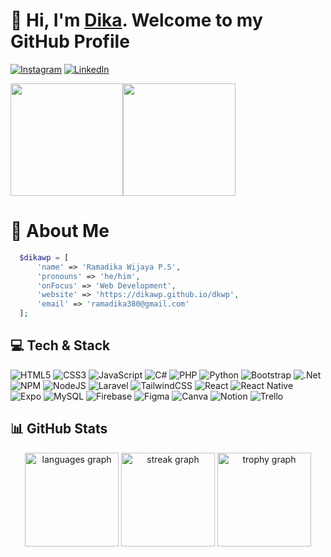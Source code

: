 # 👋 Hi, I'm [Dika](https://github.com/dikawp/). Welcome to my GitHub Profile
[![Instagram](https://img.shields.io/badge/Instagram-%23E4405F.svg?logo=Instagram&logoColor=white)](https://instagram.com/dikawp_16) [![LinkedIn](https://img.shields.io/badge/LinkedIn-%230077B5.svg?logo=linkedin&logoColor=white)](https://linkedin.com/in/ramadika-wijaya-poetra-s-9b9b74221) 

<div style="display: flex; flex-direction: row;">
  <img height="180em" src="https://media1.tenor.com/m/34qNY2r67PgAAAAC/hi-hi-there.gif" />
  <img height="180em" src="https://media1.tenor.com/m/k5ZMNTBHHDoAAAAC/skadi-arknights.gif" />
</div>

# 👦 About Me
```php
  $dikawp = [
      'name' => 'Ramadika Wijaya P.S',
      'pronouns' => 'he/him',
      'onFocus' => 'Web Development',
      'website' => 'https://dikawp.github.io/dkwp',
      'email' => 'ramadika380@gmail.com'
  ];
```

## 💻 Tech & Stack  
![HTML5](https://img.shields.io/badge/html5-%23E34F26.svg?style=for-the-badge&logo=html5&logoColor=white) ![CSS3](https://img.shields.io/badge/css3-%231572B6.svg?style=for-the-badge&logo=css3&logoColor=white) ![JavaScript](https://img.shields.io/badge/javascript-%23323330.svg?style=for-the-badge&logo=javascript&logoColor=%23F7DF1E) ![C#](https://img.shields.io/badge/c%23-%23239120.svg?style=for-the-badge&logo=csharp&logoColor=white) ![PHP](https://img.shields.io/badge/php-%23777BB4.svg?style=for-the-badge&logo=php&logoColor=white) ![Python](https://img.shields.io/badge/python-3670A0?style=for-the-badge&logo=python&logoColor=ffdd54) ![Bootstrap](https://img.shields.io/badge/bootstrap-%238511FA.svg?style=for-the-badge&logo=bootstrap&logoColor=white) ![.Net](https://img.shields.io/badge/.NET-5C2D91?style=for-the-badge&logo=.net&logoColor=white) ![NPM](https://img.shields.io/badge/NPM-%23CB3837.svg?style=for-the-badge&logo=npm&logoColor=white) ![NodeJS](https://img.shields.io/badge/node.js-6DA55F?style=for-the-badge&logo=node.js&logoColor=white) ![Laravel](https://img.shields.io/badge/laravel-%23FF2D20.svg?style=for-the-badge&logo=laravel&logoColor=white) ![TailwindCSS](https://img.shields.io/badge/tailwindcss-%2338B2AC.svg?style=for-the-badge&logo=tailwind-css&logoColor=white) ![React](https://img.shields.io/badge/react-%2320232a.svg?style=for-the-badge&logo=react&logoColor=%2361DAFB) ![React Native](https://img.shields.io/badge/react_native-%2320232a.svg?style=for-the-badge&logo=react&logoColor=%2361DAFB) ![Expo](https://img.shields.io/badge/expo-1C1E24?style=for-the-badge&logo=expo&logoColor=#D04A37) ![MySQL](https://img.shields.io/badge/mysql-4479A1.svg?style=for-the-badge&logo=mysql&logoColor=white) ![Firebase](https://img.shields.io/badge/firebase-a08021?style=for-the-badge&logo=firebase&logoColor=ffcd34) ![Figma](https://img.shields.io/badge/figma-%23F24E1E.svg?style=for-the-badge&logo=figma&logoColor=white) ![Canva](https://img.shields.io/badge/Canva-%2300C4CC.svg?style=for-the-badge&logo=Canva&logoColor=white) ![Notion](https://img.shields.io/badge/Notion-%23000000.svg?style=for-the-badge&logo=notion&logoColor=white) ![Trello](https://img.shields.io/badge/Trello-%23026AA7.svg?style=for-the-badge&logo=Trello&logoColor=white)


## 📊 GitHub Stats
<div align="center">
  <img src="https://github-readme-stats.vercel.app/api/top-langs?username=dikawp&locale=en&hide_title=true&layout=compact&card_width=320&langs_count=8&theme=dracula&hide_border=false&order=2" height="150" alt="languages graph"  />
  <img src="https://streak-stats.demolab.com?user=dikawp&locale=en&mode=weekly&theme=dracula&hide_border=false&border_radius=5&date_format=M%20j%5B,%20Y%5D&order=3" height="150" alt="streak graph"  />
  <img src="https://github-profile-trophy.vercel.app?username=dikawp&theme=dracula&column=6&row=1&margin-w=5&margin-h=15&no-bg=false&no-frame=false&order=4" height="150" alt="trophy graph"  />
</div>

